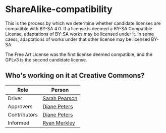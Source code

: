 # ShareAlike-compatibility
This is the process by which we determine whether candidate licenses are compatible with BY-SA 4.0. If a license is deemed a BY-SA Compatible License, adaptations of BY-SA works may be licensed under it. In some caess, adaptations of works under that other license may be licensed BY-SA. 

The Free Art License was the first license deemed compatible, and the GPLv3 is the second candidate license.

## Who's working on it at Creative Commons?

| Role  | Person |
| ------------- | ------------- |
| Driver  | [Sarah Pearson](https://github.com/sarahpearson)  |
| Approvers  | [Diane Peters](https://github.com/peterspdx)  |
| Contributors | [Diane Peters](https://github.com/peterspdx) |
| Informed | [Ryan Merkley](https://github.com/ryanmerkley) |
